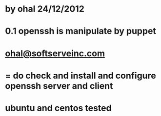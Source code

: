 # by ohal 24/12/2012
# 0.1 openssh is manipulate by puppet
# ohal@softserveinc.com
# = do check and install and configure openssh server and client
# ubuntu and centos tested
